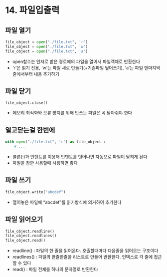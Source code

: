 # 14. 파일입출력

## 파일 열기

```python
file_object = open("./file.txt", 'r')
file_object = open("./file.txt", 'w')
file_object = open("./file.txt", 'a')
```

- open함수는 인자로 받은 경로에의 파일을 열어서 파일객체로 반환한다
- ’r’은 읽기 전용, ’w’는 파일 새로 만들기(+기존파일 덮어쓰기), ’a’는 파일 맨마지막줄에서부터 내용 추가하기

## 파일 닫기

```
file_object.close()
```

- 메모리 최적화와 오류 방지를 위해 안쓰는 파일은 꼭 닫아줘야 한다

## 열고닫는걸 한번에

```python
with open("./file.txt", 'r') as file_object :
    # ...
```

- 콜론(:)과 인덴트를 이용해 인덴트를 벗어나면 자동으로 파일이 닫히게 된다
- 파일을 잠깐 사용할때 사용하면 좋다

## 파일 쓰기

```python
file_object.write("abcdef")
```

- 열어놓은 파일에 “abcdef”를 읽기방식에 의거하여 추가한다

## 파일 읽어오기

```python
file_object.readline()
file_object.readlines()
file_object.read()
```

- readline() : 파일의 한 줄을 읽어온다. 호출할때마다 다음줄을 읽어오는 구조이다
- readlines() : 파일의 한줄한줄을 리스트로 만들어 반환한다. 인덱스로 각 줄에 접근할 수 있다
- read() : 파일 전체를 하나의 문자열로 반환한다